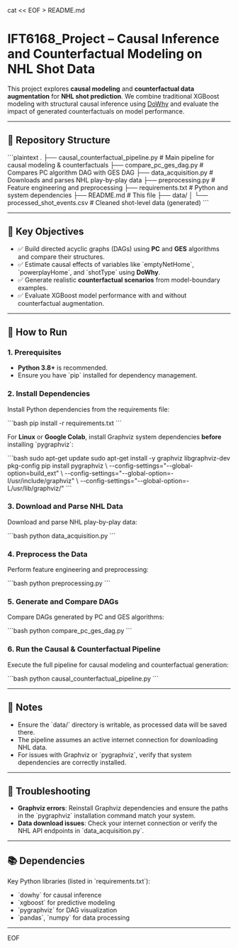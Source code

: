 cat << EOF > README.md
# IFT6168_Project – Causal Inference and Counterfactual Modeling on NHL Shot Data

This project explores **causal modeling** and **counterfactual data augmentation** for **NHL shot prediction**. We combine traditional XGBoost modeling with structural causal inference using [DoWhy](https://github.com/py-why/dowhy) and evaluate the impact of generated counterfactuals on model performance.

---

## 📁 Repository Structure

\`\`\`plaintext
.
├── causal_counterfactual_pipeline.py  # Main pipeline for causal modeling & counterfactuals
├── compare_pc_ges_dag.py             # Compares PC algorithm DAG with GES DAG
├── data_acquisition.py               # Downloads and parses NHL play-by-play data
├── preprocessing.py                  # Feature engineering and preprocessing
├── requirements.txt                  # Python and system dependencies
├── README.md                         # This file
├── data/
│   └── processed_shot_events.csv     # Cleaned shot-level data (generated)
\`\`\`

---

## 🧪 Key Objectives

- ✅ Build directed acyclic graphs (DAGs) using **PC** and **GES** algorithms and compare their structures.
- ✅ Estimate causal effects of variables like \`emptyNetHome\`, \`powerplayHome\`, and \`shotType\` using **DoWhy**.
- ✅ Generate realistic **counterfactual scenarios** from model-boundary examples.
- ✅ Evaluate XGBoost model performance with and without counterfactual augmentation.

---

## 🚀 How to Run

### 1. Prerequisites

- **Python 3.8+** is recommended.
- Ensure you have \`pip\` installed for dependency management.

### 2. Install Dependencies

Install Python dependencies from the requirements file:

\`\`\`bash
pip install -r requirements.txt
\`\`\`

For **Linux** or **Google Colab**, install Graphviz system dependencies **before** installing \`pygraphviz\`:

\`\`\`bash
sudo apt-get update
sudo apt-get install -y graphviz libgraphviz-dev pkg-config
pip install pygraphviz \\
  --config-settings="--global-option=build_ext" \\
  --config-settings="--global-option=-I/usr/include/graphviz" \\
  --config-settings="--global-option=-L/usr/lib/graphviz/"
\`\`\`

### 3. Download and Parse NHL Data

Download and parse NHL play-by-play data:

\`\`\`bash
python data_acquisition.py
\`\`\`

### 4. Preprocess the Data

Perform feature engineering and preprocessing:

\`\`\`bash
python preprocessing.py
\`\`\`

### 5. Generate and Compare DAGs

Compare DAGs generated by PC and GES algorithms:

\`\`\`bash
python compare_pc_ges_dag.py
\`\`\`

### 6. Run the Causal & Counterfactual Pipeline

Execute the full pipeline for causal modeling and counterfactual generation:

\`\`\`bash
python causal_counterfactual_pipeline.py
\`\`\`

---

## 📝 Notes

- Ensure the \`data/\` directory is writable, as processed data will be saved there.
- The pipeline assumes an active internet connection for downloading NHL data.
- For issues with Graphviz or \`pygraphviz\`, verify that system dependencies are correctly installed.

---

## 🔧 Troubleshooting

- **Graphviz errors**: Reinstall Graphviz dependencies and ensure the paths in the \`pygraphviz\` installation command match your system.
- **Data download issues**: Check your internet connection or verify the NHL API endpoints in \`data_acquisition.py\`.

---

## 📚 Dependencies

Key Python libraries (listed in \`requirements.txt\`):
- \`dowhy\` for causal inference
- \`xgboost\` for predictive modeling
- \`pygraphviz\` for DAG visualization
- \`pandas\`, \`numpy\` for data processing

---
EOF
